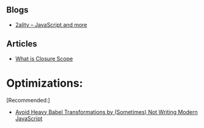 
## Blogs
- [2ality – JavaScript and more](https://2ality.com/) 

## Articles
- [What is Closure Scope](https://dev.to/mariokandut/what-is-closure-scope-oli)



# Optimizations:

[Recommended:]
- [Avoid Heavy Babel Transformations by (Sometimes) Not Writing Modern JavaScript](https://css-tricks.com/avoid-heavy-babel-transformations-by-sometimes-not-writing-modern-javascript/#comment-1756859)